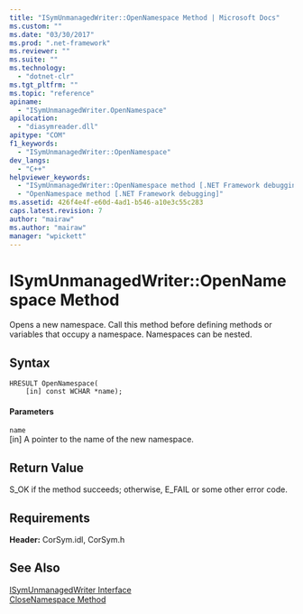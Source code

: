 ```yaml
---
title: "ISymUnmanagedWriter::OpenNamespace Method | Microsoft Docs"
ms.custom: ""
ms.date: "03/30/2017"
ms.prod: ".net-framework"
ms.reviewer: ""
ms.suite: ""
ms.technology: 
  - "dotnet-clr"
ms.tgt_pltfrm: ""
ms.topic: "reference"
apiname: 
  - "ISymUnmanagedWriter.OpenNamespace"
apilocation: 
  - "diasymreader.dll"
apitype: "COM"
f1_keywords: 
  - "ISymUnmanagedWriter::OpenNamespace"
dev_langs: 
  - "C++"
helpviewer_keywords: 
  - "ISymUnmanagedWriter::OpenNamespace method [.NET Framework debugging]"
  - "OpenNamespace method [.NET Framework debugging]"
ms.assetid: 426f4e4f-e60d-4ad1-b546-a10e3c55c283
caps.latest.revision: 7
author: "mairaw"
ms.author: "mairaw"
manager: "wpickett"
---
```

# ISymUnmanagedWriter::OpenNamespace Method
Opens a new namespace. Call this method before defining methods or variables that occupy a namespace. Namespaces can be nested.  
  
## Syntax  
  
```  
HRESULT OpenNamespace(  
    [in] const WCHAR *name);  
```  
  
#### Parameters  
 `name`  
 [in] A pointer to the name of the new namespace.  
  
## Return Value  
 S_OK if the method succeeds; otherwise, E_FAIL or some other error code.  
  
## Requirements  
 **Header:** CorSym.idl, CorSym.h  
  
## See Also  
 [ISymUnmanagedWriter Interface](../../../../docs/framework/unmanaged-api/diagnostics/isymunmanagedwriter-interface.md)   
 [CloseNamespace Method](../../../../docs/framework/unmanaged-api/diagnostics/isymunmanagedwriter-closenamespace-method.md)